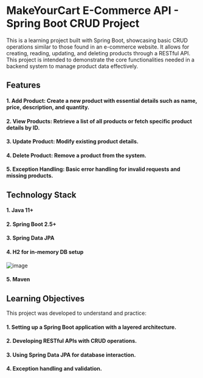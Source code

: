 # MakeYourCart E-Commerce API - Spring Boot CRUD Project
This is a learning project built with Spring Boot, showcasing basic CRUD operations similar to those found in an e-commerce website. It allows for creating, reading, updating, and deleting products through a RESTful API. This project is intended to demonstrate the core functionalities needed in a backend system to manage product data effectively.

## Features
#### 1. Add Product: Create a new product with essential details such as name, price, description, and quantity.
#### 2. View Products: Retrieve a list of all products or fetch specific product details by ID.
#### 3. Update Product: Modify existing product details.
#### 4. Delete Product: Remove a product from the system.
#### 5. Exception Handling: Basic error handling for invalid requests and missing products.

## Technology Stack
#### 1. Java 11+
#### 2. Spring Boot 2.5+
#### 3. Spring Data JPA
#### 4. H2 for in-memory DB setup
![image](https://github.com/user-attachments/assets/60b70eff-91bc-4185-86c4-3e8d8b7b956a)
#### 5. Maven

## Learning Objectives
This project was developed to understand and practice:

#### 1. Setting up a Spring Boot application with a layered architecture.
#### 2. Developing RESTful APIs with CRUD operations.
#### 3. Using Spring Data JPA for database interaction.
#### 4. Exception handling and validation.
